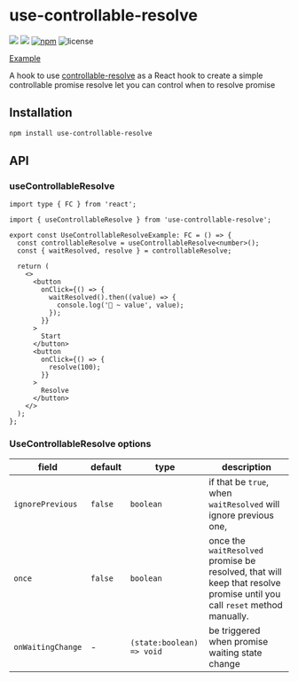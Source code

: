 # use-controllable-resolve

![](https://github.com/ZouYouShun/controllable-resolve/actions/workflows/main-merge.yml/badge.svg)
![](https://github.com/ZouYouShun/controllable-resolve/actions/workflows/npm-publish.yml/badge.svg)
[![npm](https://img.shields.io/npm/v/controllable-resolve.svg)](https://www.npmjs.com/package/use-controllable-resolve)
![license](https://img.shields.io/npm/l/use-controllable-resolve)

[Example](https://zouyoushun.github.io/controllable-resolve/)

A hook to use [controllable-resolve](https://github.com/ZouYouShun/controllable-resolve) as a React hook to create a simple controllable promise resolve let you can control when to resolve promise

## Installation

```bash
npm install use-controllable-resolve
```

## API

### useControllableResolve

```tsx
import type { FC } from 'react';

import { useControllableResolve } from 'use-controllable-resolve';

export const UseControllableResolveExample: FC = () => {
  const controllableResolve = useControllableResolve<number>();
  const { waitResolved, resolve } = controllableResolve;

  return (
    <>
      <button
        onClick={() => {
          waitResolved().then((value) => {
            console.log('🚀 ~ value', value);
          });
        }}
      >
        Start
      </button>
      <button
        onClick={() => {
          resolve(100);
        }}
      >
        Resolve
      </button>
    </>
  );
};
```

### UseControllableResolve options

| field             | default | type                      | description                                                                                                              |
| ----------------- | ------- | ------------------------- | ------------------------------------------------------------------------------------------------------------------------ |
| `ignorePrevious`  | `false` | `boolean`                 | if that be `true`, when `waitResolved` will ignore previous one,                                                         |
| `once`            | `false` | `boolean`                 | once the `waitResolved` promise be resolved, that will keep that resolve promise until you call `reset` method manually. |
| `onWaitingChange` | -       | `(state:boolean) => void` | be triggered when promise waiting state change                                                                           |
